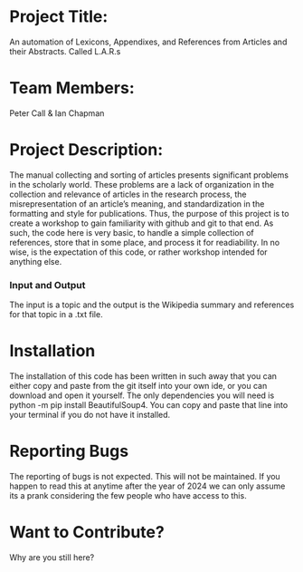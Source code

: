 # Project Title:
An automation of Lexicons, Appendixes, and References from Articles and their Abstracts. Called L.A.R.s
# Team Members:
Peter Call &
Ian Chapman
# Project Description:
The manual collecting and sorting of articles presents significant problems in the scholarly world. These problems are a lack of organization in the collection and relevance of articles in the research process, the misrepresentation of an article’s meaning, and standardization in the formatting and style for publications. Thus, the purpose of this project is to create a workshop to gain familiarity with github and git to that end. As such, the code here is very basic, to handle a simple collection of references, store that in some place, and process it for readiability. In no wise, is the expectation of this code, or rather workshop intended for anything else. 
### Input and Output
The input is a topic and the output is the Wikipedia summary and references for that topic in a .txt file.
# Installation

The installation of this code has been written in such away that you can either copy and paste from the git itself into your own ide, or you can download and open it yourself.
The only dependencies you will need is python -m pip install BeautifulSoup4. You can copy and paste that line into your terminal if you do not have it installed.


# Reporting Bugs

The reporting of bugs is not expected. This will not be maintained. If you happen to read this at anytime after the year of 2024 we can only assume its a prank considering the few people who have access to this.

# Want to Contribute?

Why are you still here? 
